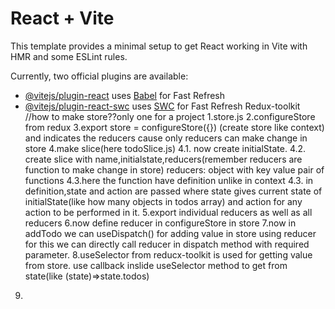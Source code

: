 # React + Vite

This template provides a minimal setup to get React working in Vite with HMR and some ESLint rules.

Currently, two official plugins are available:

- [@vitejs/plugin-react](https://github.com/vitejs/vite-plugin-react/blob/main/packages/plugin-react/README.md) uses [Babel](https://babeljs.io/) for Fast Refresh
- [@vitejs/plugin-react-swc](https://github.com/vitejs/vite-plugin-react-swc) uses [SWC](https://swc.rs/) for Fast Refresh
Redux-toolkit
//how to make store??only one for a project
1.store.js
2.configureStore from redux
3.export store = configureStore({}) (create store like context) and indicates the reducers cause only reducers can make change in store
4.make slice(here todoSlice.js)
4.1. now create initialState.
4.2. create slice with name,initialstate,reducers(remember reducers are function to make change in store) reducers: object with key value pair of functions
4.3.here the function have definition unlike in context
4.3. in definition,state and action are passed where state gives current state of initialState(like how many objects in todos array) and action for any action to be performed in it.
5.export individual reducers as well as all reducers
6.now define reducer in configureStore in store
7.now in addTodo we can useDispatch() for adding value in store using reducer for this we can directly call reducer in dispatch method with required parameter.
8.useSelector from reducx-toolkit is used for getting value from store. use callback inslide useSelector method to get from state(like (state)=>state.todos)
9.